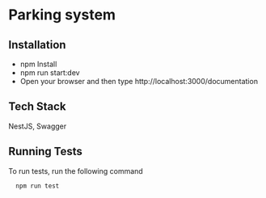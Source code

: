 
# Parking system



## Installation

- npm Install
- npm run start:dev
- Open your browser and then type http://localhost:3000/documentation
    
## Tech Stack

NestJS, Swagger



## Running Tests

To run tests, run the following command

```bash
  npm run test
```